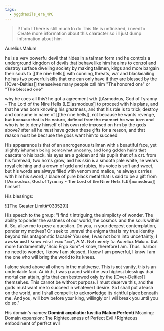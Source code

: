 ```yaml
---
tags:
  - yggdrasils_era_NPC
---
```

> [!Todo] There is still much to do
> This file is unfinished, i need to Create more information about this character so i'll just dump information about him

Aurelius Malum

he is a very powerful devil that hides in a tallman form and he controls a underground kingdom of devils that behave like him 
he aims to control and destroy surface dwelling society by making tallmen, kings and more bargain their souls to [[the nine hells]] with cunning, threats, war and blackmailing 
he has two powerful skills that one can only have if they are blessed by the [[Over-Deities]] themselves many people call him "The honored one" or "The blessed one"

why he does all this?  he got a agreement with [[Asmodeus, God of Tyranny - The Lord of the Nine Hells (LE)|asmodeus]] to proceed with his plans, and that he was born knowing his greatness, and that his role is to trick, destroy and consume in name of [[the nine hells]], not because he wants revenge, but because that is his nature, defined from the moment he was born and who is he to deny himself of his own role imposed on him by the gods above? after all he must have gotten these gifts for a reason, and that reason must be because the gods want him to succeed

His appearance is that of an androgenous tallman with a beautiful face, yet slightly inhuman being somewhat uncanny, and long golden hairs that cascate to his back, his eyes are a golden and his pupils that of a cat. from his forehead, two horns grow, and his skin is a smooth pale white, he wears royal clothing and a crown of gold and rubies, his voice is soft and sweet, but his words are always filled with venom and malice, he always carries with him his sword, a blade of pure black metal that is said to be a gift from [[Asmodeus, God of Tyranny - The Lord of the Nine Hells (LE)|asmodeus]] himself

His blessings:

![[The Greater Limit#^033529]]

His speech to the group: 
"I find it intriguing, the simplicity of wonder. The ability to ponder the vastness of our world, the cosmos, and the souls within it. So, allow me to pose a question. Do you, in your deepest contemplation, ponder my motives? Or seek to unravel the enigma that is my true identity beyond this antagonistic facade? You see, I was not born into uncertainty; I awoke and I knew who I was "am", A.M. Not merely for Aurelius Malum. But more fundamentally "Scio Ergo Sum".-I know, therefore I am. Thus I harbor no need to wonder, I know I am blessed, I know I am powerful, I know I am the one who will bring the world to its knees.

I alone stand above all others in the multiverse. This is not vanity, this is an undeniable fact. At birth, I was graced with the two highest blessings that mortal can attain, gifts that can bestowed only by the [[Over-Deities]] themselves. This cannot be without purpose. I must deserve this, and the gods must want me to succeed in whatever I desire. So I shall put a leash on the world, and I shall compel it to acknowledge its rightful place beneath me. And you, will bow before your king, willingly or I will break you until you do so."

His domain's names: 
**Dominii ampliatio: Iustitia Malum Perfecti** Meaning: Domain expansion: The Righteousness of Perfect Evil / Righteous embodiment of perfect evil

